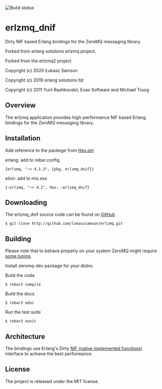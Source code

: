 ![Build status](https://github.com/lukaszsamson/erlzmq/actions/workflows/ci.yml/badge.svg)

erlzmq_dnif
=======
Dirty NIF based Erlang bindings for the ZeroMQ messaging library.

Forked from erlang solutions erlzmq project.

Forked from the erlzmq2 project.

Copyright (c) 2020 Łukasz Samson

Copyright (c) 2019 erlang solutions ltd

Copyright (c) 2011 Yurii Rashkovskii, Evax Software and Michael Truog

Overview
--------

The erlzmq application provides high-performance NIF based Erlang
bindings for the ZeroMQ messaging library.

Installation
------------

Add reference to the packege from [Hex.pm](https://hex.pm/packages/erlzmq_dnif)

erlang: add to rebar.config

    {erlzmq, "~> 4.1.3", {pkg, erlzmq_dnif}}

elixir: add to mix.exs

    {:erlzmq, "~> 4.1", hex: :erlzmq_dnif}

Downloading
-----------

The erlzmq_dnif source code can be found on
[GitHub](https://github.com/lukaszsamson/erlzmq)

    $ git clone http://github.com/lukaszsamson/erlzmq.git

Building
--------

Please note that to behave properly on your system ZeroMQ might
require [some tuning](http://www.zeromq.org/docs:tuning-zeromq).

Install zeromq-dev package for your distro.

Build the code

    $ rebar3 compile

Build the docs

    $ rebar3 edoc

Run the test suite

    $ rebar3 eunit

Architecture
------------

The bindings use Erlang's Dirty
[NIF (native implemented functions)](http://www.erlang.org/doc/man/erl_nif.html)
interface to achieve the best performance.

License
-------

The project is released under the MIT license.
